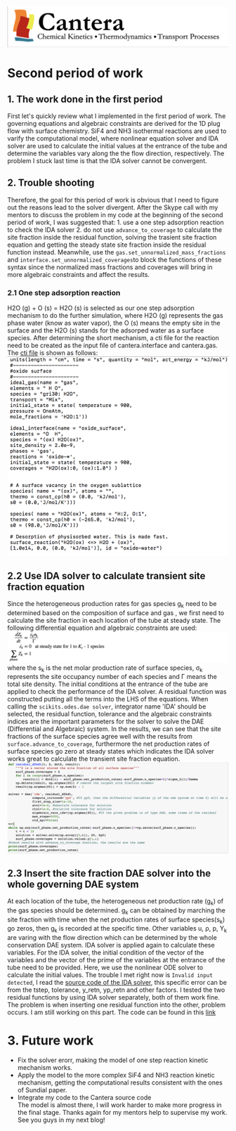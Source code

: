 ![alt text](https://github.com/yuj056/yuj056.github.io/blob/master/_posts/Screen%20Shot%202018-06-12%20at%2010.51.39%20AM.png)
# Second period of work
## 1. The work done in the first period
First let's quickly review what I implemented in the first period of work. The governing equations and algebraic constraints are derived for the 1D plug flow with surface chemistry. SiF4 and NH3 isothermal reactions are used to varify the computational model, where nonlinear equation solver and IDA solver are used to calculate the initial values at the entrance of the tube and determine the variables vary along the the flow direction, respectively. The problem I stuck last time is that the IDA solver cannot be convergent.
## 2. Trouble shooting
Therefore, the goal for this period of work is obvious that I need to figure out the reasons lead to the solver divergent. After the Skype call with my mentors to discuss the problem in my code at the beginning of the second period of work, I was suggested that: 1. use a one step adsorption reaction to check the IDA solver 2. do not use `advance_to_coverage` to calculate the site fraction inside the residual function, solving the trasient site fraction equation and getting the steady state site fraction inside the residual function instead. Meanwhile, use the `gas.set_unnormalized_mass_fractions` and `interface.set_unnormalized_coverages`to block the functions of these syntax since the normalized mass fractions and coverages will bring in more algebraic constraints and affect the results.
### 2.1 One step  adsorption reaction
H2O (g) + O (s) = H2O (s) is selected as our one step adsorption mechanism to do the further simulation, where H2O (g) represents the gas phase water (know as water vapor), the O (s) means the empty site in the surface and the H2O (s) stands for the adsorped water as a surface species. After determining the short mechanism, a cti file for the reaction need to be created as the input file of cantera.interface and cantera.gas. The [cti file](https://github.com/yuj056/yuj056.github.io/blob/master/model/small_mec.cti) is shown as follows:
![alt text](https://github.com/yuj056/yuj056.github.io/blob/master/_posts/cti.png)
## 2.2 Use IDA solver to calculate transient site fraction equation
Since the heterogeneous production rates for gas species g<sub>k</sub> need to be determined based on the composition of surface and gas , we first need to calculate the site fraction in each location of the tube at steady state. The following differential equation and algebraic constraints are used:
![alt text](https://github.com/yuj056/yuj056.github.io/blob/master/_posts/eq.png)
where the s<sub>k</sub> is the net molar production rate of surface species, &sigma;<sub>k</sub> represents the site occupancy number of each species and &Gamma; means the total site density.
The initial conditions at the entrance of the tube are applied to check the performance of the IDA solver. A residual function was constructed putting all the terms into the LHS of the equations. When calling the `scikits.odes.dae solver`, integrator name 'IDA' should be selected, the residual function, tolerance and the algebraic constraints indices are the important parameters for the solver to solve the DAE (Differential and Algebraic) system. In the results, we can see that the site fractions of the surface species agree well with the results from `surface.advance_to_coverage`, furthermore the net production rates of surface species go zero at steady states which indicates the IDA solver works great to calculate the transient site fraction equation.
![alt text](https://github.com/yuj056/yuj056.github.io/blob/master/zk.png)
## 2.3 Insert the site fraction DAE solver into the whole governing DAE system 
At each location of the tube, the heterogeneous net production rate (g<sub>k</sub>) of the gas species should be determined. g<sub>k</sub> can be obtained by marching the site fraction with time when the net production rates of surface species(s<sub>k</sub>) go zeros, then g<sub>k</sub> is recorded at the specific time. Other variables u, &rho;, p, Y<sub>k</sub> are varing with the flow direction which can be determined by the whole conservation DAE system. IDA solver is applied again to calculate these variables. For the IDA solver, the initial condition of the vector of the variables and the vector of the prime of the variables at the entrance of the tube need to be provided. Here, we use the nonlinear ODE solver to calculate the initial values. The trouble I met right now is `Invalid input detected`, I read the [source code of the IDA solver](https://github.com/bmcage/odes/blob/master/scikits/odes/sundials/ida.pyx), this specific error can be from the tstep, tolerance, y_retn, yp_retn and other factors. I tested the two residual functions by using IDA solver separately, both of them work fine. The problem is when inserting one residual function into the other, problem occurs. I am still working on this part. The code can be found in this [link]()
# 3. Future work
* Fix the solver erorr, making the model of one step reaction kinetic mechanism works.
* Apply the model to the more complex SiF4 and NH3 reaction kinetic mechanism, getting the computational results consistent with the ones of Sundial paper.
* Integrate my code to the Cantera source code<br>
The model is almost there, I will work harder to make more progress in the final stage. Thanks again for my mentors help to supervise my work. See you guys in my next blog!


